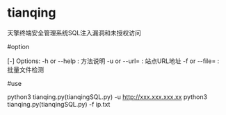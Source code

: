 # tianqing
天擎终端安全管理系统SQL注入漏洞和未授权访问

#option

[-]   Options:
              -h or --help      :   方法说明
              -u or --url=      :   站点URL地址
              -f or --file=     :   批量文件检测
              
#use

python3 tianqing.py(tianqingSQL.py) -u http://xxx.xxx.xxx.xx
python3 tianqing.py(tianqingSQL.py) -f ip.txt

